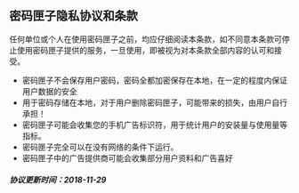 ## 密码匣子隐私协议和条款
任何单位或个人在使用密码匣子之前，均应仔细阅读本条款，如不同意本条款可停止使用密码匣子提供的服务，一旦使用，即被视为对本条款全部内容的认可和接受。 

* 密码匣子不会保存用户密码，密码全都加密保存在本地，在一定的程度内保证用户数据的安全
* 用于密码存储在本地，对于用户删除密码匣子，可能带来的损失，由用户自行承担！
* 密码匣子可能会收集您的手机广告标识符，用于统计用户的安装量与使用量等指标。
* 密码匣子完全可以在没有网络的条件下运行。
* 密码匣子中的广告提供商可能会收集部分用户资料和广告喜好

##### 协议更新时间：2018-11-29
